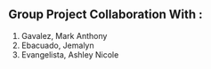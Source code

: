 ## Group Project Collaboration With :

1. Gavalez, Mark Anthony
2. Ebacuado, Jemalyn 
3. Evangelista, Ashley Nicole 



